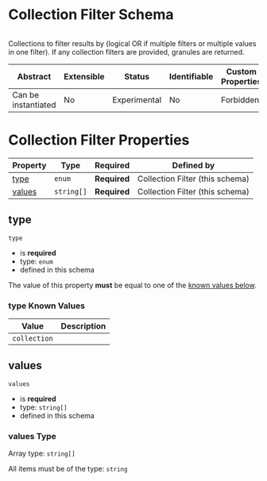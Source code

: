 
# Collection Filter Schema

```
```

Collections to filter results by (logical OR if multiple filters or multiple values in one filter). If any collection filters are provided, granules are returned.

| Abstract | Extensible | Status | Identifiable | Custom Properties | Additional Properties | Defined In |
|----------|------------|--------|--------------|-------------------|-----------------------|------------|
| Can be instantiated | No | Experimental | No | Forbidden | Forbidden | [schema/components/collectionFilter.json](schema/components/collectionFilter.json) |

# Collection Filter Properties

| Property | Type | Required | Defined by |
|----------|------|----------|------------|
| [type](#type) | `enum` | **Required** | Collection Filter (this schema) |
| [values](#values) | `string[]` | **Required** | Collection Filter (this schema) |

## type


`type`

* is **required**
* type: `enum`
* defined in this schema

The value of this property **must** be equal to one of the [known values below](#type-known-values).

### type Known Values
| Value | Description |
|-------|-------------|
| `collection` |  |




## values


`values`

* is **required**
* type: `string[]`
* defined in this schema

### values Type


Array type: `string[]`

All items must be of the type:
`string`









